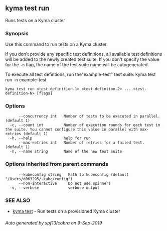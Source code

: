 ## kyma test run

Runs tests on a Kyma cluster

### Synopsis

Use this command to run tests on a Kyma cluster.

If you don't provide any specific test definitions, all available test definitions will be added to the newly created test suite.
If you don't specify the value for the `-n` flag, the name of the test suite name will be autogenerated.

To execute all test defintions, run the"example-test" test suite:
kyma test run -n example-test


```
kyma test run <test-definition-1> <test-defintion-2> ... <test-definition-N> [flags]
```

### Options

```
      --concurrency int   Number of tests to be executed in parallel. (default 1)
  -c, --count int         Number of execution rounds for each test in the suite. You cannot configure this value in parallel with max-retries (default 1)
  -h, --help              help for run
      --max-retries int   Number of retries for a failed test. (default 1)
  -n, --name string       Name of the new test suite
```

### Options inherited from parent commands

```
      --kubeconfig string   Path to kubeconfig (default "/Users/d063295/.kube/config")
      --non-interactive     Do not use spinners
  -v, --verbose             verbose output
```

### SEE ALSO

* [kyma test](kyma_test.md)	 - Run tests on a provisioned Kyma cluster

###### Auto generated by spf13/cobra on 9-Sep-2019
